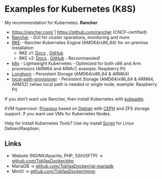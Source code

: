 # Examples for Kubernetes (K8S)

My recommendation for Kubernetes: **Rancher**
* https://rancher.com/ | https://github.com/rancher (CNCF-certified)
* [Rancher](https://rancher.com/products/rancher) - GUI for cluster operations, monitoring and more
* [RKE](https://rancher.com/products/rke) - Rancher Kubernetes Engine (AMD64/x86_64) for on-premise installation
  * RKE v1: [Docs](https://rancher.com/docs/rke/latest/en/installation/) , [GitHub](https://github.com/rancher/rke)
  * RKE v2: [Docs](https://docs.rke2.io/install/quickstart/) , [GitHub](https://github.com/rancher/rke2/) - Recommended!
* [k8s](https://rancher.com/products/k3s) - Lightweight Kubernetes - Optimized for both x86 and Arm processors (ARM64 and ARMv7, example: Raspberry Pi)
* [Longhorn](https://rancher.com/products/longhorn) - Persistent Storage (AMD64/x86_64 & ARM64)
* [local-path-provisioner](https://github.com/rancher/local-path-provisioner) - Persistent Storage (AMD64/x86_64 & ARM64, ARM32)  (when local path is needed or single node, example: Raspberry Pi)

If you don't want use Rancher, then install Kubernetes with [kubeadm](https://kubernetes.io/docs/setup/production-environment/tools/kubeadm/create-cluster-kubeadm/).  

KVM hypervisor: [Proxmox](https://www.proxmox.com/en/proxmox-ve) based on [Debian](https://www.debian.org/) with [CEPH](https://ceph.io/en/discover/) and ZFS storage support. If you want use VMs for Kubernetes Nodes.  

Help for install Kubernetes Tools? Use my install [Script](https://github.com/Tob1asDocker/Collection/blob/master/scripts/kubernetes_tools_install.sh) for Linux Debian/Raspbian.  

## Links

* Website (NGINX/Apache, PHP, SSH/SFTP) -> [github.com/Tob1asDocker/php](https://github.com/Tob1asDocker/php/blob/master/k8s.yaml)
* MariaDB -> [github.com/Tob1asDocker/rpi-mariadb](https://github.com/Tob1asDocker/rpi-mariadb/blob/master/k8s.yaml)
* MinIO -> [github.com/Tob1asDocker/minio](https://github.com/Tob1asDocker/minio/blob/main/k8s.yaml)
